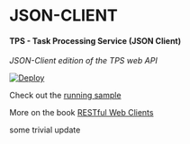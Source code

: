 # JSON-CLIENT

#### TPS - Task Processing Service (JSON Client)

*JSON-Client edition of the TPS web API*

[![Deploy](https://www.herokucdn.com/deploy/button.svg)](https://heroku.com/deploy)

Check out the [running sample](http://rwcbook03.herokuapp.com/files/json-client.html)

More on the book [RESTful Web Clients](http://shop.oreilly.com/product/0636920037958.do)

some trivial update